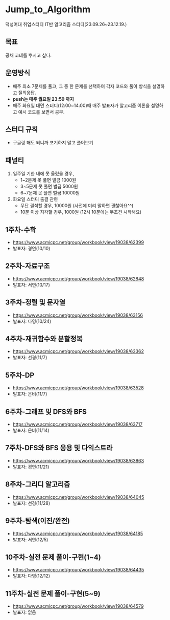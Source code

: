 # Jump_to_Algorithm
덕성여대 취업스터디 IT반 알고리즘 스터디(23.09.26~23.12.19.)

## 목표
공채 코테를 뿌시고 싶다.

## 운영방식
- 매주 최소 7문제를 풀고, 그 중 한 문제를 선택하여 각자 코드와 풀이 방식을 설명하고 질의응답.
- **push는 매주 월요일 23:59 까지**
- 매주 화요일 대면 스터디(12:00~14:00)때 매주 발표자가 알고리즘 이론을 설명하고 예시 코드를 보면서 공부.

## 스터디 규칙
- 구글링 해도 되니까 포기하지 말고 풀어보기

## 패널티
1. 일주일 기한 내에 못 올렸을 경우,
     - 1~2문제 못 풀면 벌금 1000원
     - 3~5문제 못 풀면 벌금 5000원
     - 6~7문제 못 풀면 벌금 10000원
2. 화요일 스터디 출결 관련
   - 무단 결석할 경우, 10000원 (사전에 미리 말하면 괜찮아요^^)
   - 10분 이상 지각할 경우, 1000원 (12시 10분에는 무조건 시작해요)
   
## 1주차-수학
- https://www.acmicpc.net/group/workbook/view/19038/62399
- 발표자: 경연(10/10)
## 2주차-자료구조
- https://www.acmicpc.net/group/workbook/view/19038/62848
- 발표자: 서연(10/17)
## 3주차-정렬 및 문자열
- https://www.acmicpc.net/group/workbook/view/19038/63156
- 발표자: 다영(10/24)
## 4주차-재귀함수와 분할정복
- https://www.acmicpc.net/group/workbook/view/19038/63362
- 발표자: 선경(11/7)
## 5주차-DP
- https://www.acmicpc.net/group/workbook/view/19038/63528
- 발표자: 은비(11/7)
## 6주차-그래프 및 DFS와 BFS
- https://www.acmicpc.net/group/workbook/view/19038/63717
- 발표자: 은비(11/14)
## 7주차-DFS와 BFS 응용 및 다익스트라
- https://www.acmicpc.net/group/workbook/view/19038/63863
- 발표자: 경연(11/21)
## 8주차-그리디 알고리즘
- https://www.acmicpc.net/group/workbook/view/19038/64045
- 발표자: 선경(11/28)
## 9주차-탐색(이진/완전)
- https://www.acmicpc.net/group/workbook/view/19038/64185
- 발표자: 서연(12/5)
## 10주차-실전 문제 풀이-구현(1~4)
- https://www.acmicpc.net/group/workbook/view/19038/64435
- 발표자: 다영(12/12)
## 11주차-실전 문제 풀이-구현(5~9)
- https://www.acmicpc.net/group/workbook/view/19038/64579
- 발표자: 없음

